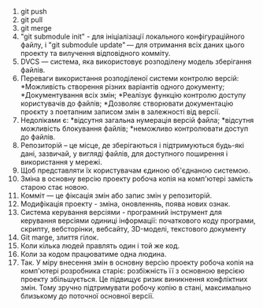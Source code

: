 1. git push
2. git pull
3. git merge
4. "git submodule init" - для ініціалізації локального конфігураційного файлу, і "git submodule update" — для отримання всіх даних цього проекту та вилучення відповідного комміту.
5. DVCS — система, яка використовує розподілену модель зберігання файлів.
6. Переваги використання розподіленої системи контролю версій: *Можливість створення різних варіантів одного документу; *Документування всіх змін; *Реалізує функцію контролю доступу користувачів до файлів; *Дозволяє створювати документацію проєкту з поетапним записом змін в залежності від версії.
7. Недоліками є: *відсутня загальна нумерація версій файла; *відсутня можливість блокування файлів; *неможливо контролювати доступ до файлів.
8. Репозиторій – це місце, де зберігаються і підтримуються будь-які дані, зазвичай, у вигляді файлів, для доступного поширення і використання у мережі.
9. Щоб представляти їх користувачам єдиною об'єднаною системою.
10. Зміна в основну версію проекту робоча копія на комп'ютері замість старою стає новою.
11. Комміт — це фіксація змін або запис змін у репозиторій.
12. Модифікація проекту - зміна, оновленняь, поява нових ознак.
13. Система керування версіями - програмний інструмент для керування версіями одиниці інформації: початкового коду програми, скрипту, вебсторінки, вебсайту, 3D-моделі, текстового документу
14. Git marge, злиття гілок.
15. Коли кілька людей правлять один і той же код.
16. Коли за кодом працюватиме одна людина.
17. Так. У міру внесення змін в основну версію проекту робоча копія на комп'ютері розробника старіє: розбіжність її з основною версією проекту збільшується. Це підвищує ризик виникнення конфліктних змін. Тому зручно підтримувати робочу копію в стані, максимально близькому до поточної основної версії.
